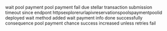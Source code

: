 wait pool payment pool payment fail due stellar transaction submission timeout since endpont httpsexplorerurlapivreservationspoolspaymentpoolid deployed wait method added wait payment info done successfully consequence pool payment chance success increased unless retries fail